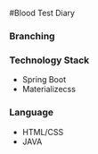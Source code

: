 
#Blood Test Diary

### Branching


### Technology Stack
- Spring Boot
- Materializecss

### Language
- HTML/CSS
- JAVA
